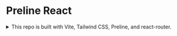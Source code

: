 # Preline React

<details>

<summary>This repo is built with Vite, Tailwind CSS, Preline, and react-router.</summary>

1. [Initialize with Vite](https://vitejs.dev/guide/)
1. [Install Tailwind CSS with Vite](https://tailwindcss.com/docs/guides/vite)
1. [Install Preline UI with React using Tailwind CSS](https://preline.co/docs/frameworks-react.html)

   You can skip step 3 - Add a reinitialization helper for now

1. [Install tailwindcss-forms](https://github.com/tailwindlabs/tailwindcss-forms)
1. [Install React Router](https://reactrouter.com/en/main/start/tutorial#setup)
1. Add preline reinitialization helper (this is very useful when dropdowns or modals can not be opened)

   New file `src/lib/hooks.tsx`, and add code

   ```tsx
   import { useEffect } from 'react'
   import { useLocation } from 'react-router-dom'
   import 'preline/preline'
   import { type IStaticMethods } from 'preline/preline'

   declare global {
     interface Window {
       HSStaticMethods: IStaticMethods
     }
   }

   /**
    * Add code that reinitializes the components every time when app is mounted or page was changed
    * Docs: https://preline.co/docs/frameworks-react.html
    */
   export function usePrelineEffect() {
     const location = useLocation()

     useEffect(() => {
       window.HSStaticMethods.autoInit()
     }, [location.pathname])
   }
   ```

1. Add tailwind classname util

   1. Install dependencies: `pnpm i clsx tailwind-merge`
   1. New File `src/lib/utils.ts`, and add code

      ```ts
      import { clsx, type ClassValue } from 'clsx'
      import { twMerge } from 'tailwind-merge'

      export function cn(...inputs: ClassValue[]) {
        return twMerge(clsx(inputs))
      }
      ```

1. [Add alias `@`](https://ui.shadcn.com/docs/installation/vite)
1. [Install prettier](https://prettier.io/docs/en/install)
1. [Install prettier-plugin-sort-imports](https://github.com/IanVS/prettier-plugin-sort-imports)
</details>
